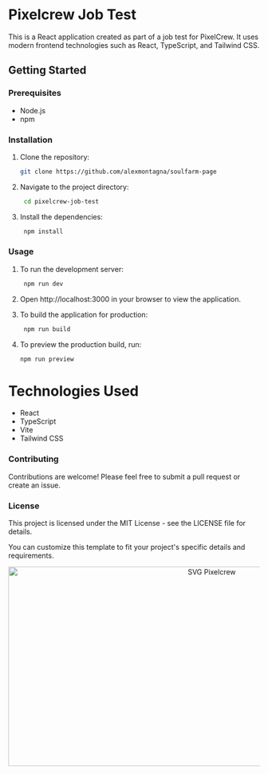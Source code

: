 # Pixelcrew Job Test

This is a React application created as part of a job test for PixelCrew. It uses modern frontend technologies such as React, TypeScript, and Tailwind CSS.

## Getting Started

### Prerequisites

- Node.js
- npm

### Installation

1. Clone the repository:

   ```bash
   git clone https://github.com/alexmontagna/soulfarm-page
2. Navigate to the project directory:

   ```bash
    cd pixelcrew-job-test
3. Install the dependencies:

   ```bash
    npm install
### Usage

1. To run the development server:

   ```bash
    npm run dev
    ```
2. Open http://localhost:3000 in your browser to view the application.

3. To build the application for production:

   ```bash
    npm run build
    ```

4. To preview the production build, run:

   ```bash
   npm run preview
    ```


# Technologies Used
- React
- TypeScript
- Vite
- Tailwind CSS

### Contributing

Contributions are welcome! Please feel free to submit a pull request or create an issue.

### License
This project is licensed under the MIT License - see the LICENSE file for details.

You can customize this template to fit your project's specific details and requirements.
<div align="center">
  <a href="https://wa.me/+393889081340?text=Ciao,%20Alex!%20Bentornato!">
     <img
      src="./pixelcrew-job-test/src/assets/cuore.svg"
      width="800"
      height="400"
      alt="SVG Pixelcrew"
     />
  </a>
</div>